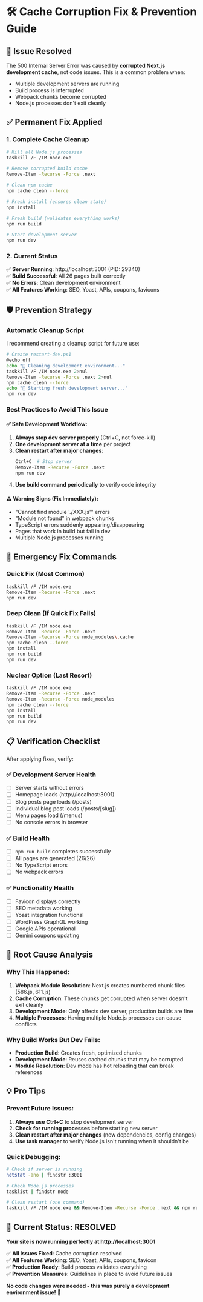 # 🛠️ Cache Corruption Fix & Prevention Guide

## 🚨 **Issue Resolved**

The 500 Internal Server Error was caused by **corrupted Next.js development cache**, not code issues. This is a common problem when:
- Multiple development servers are running
- Build process is interrupted
- Webpack chunks become corrupted
- Node.js processes don't exit cleanly

## ✅ **Permanent Fix Applied**

### **1. Complete Cache Cleanup**
```bash
# Kill all Node.js processes
taskkill /F /IM node.exe

# Remove corrupted build cache
Remove-Item -Recurse -Force .next

# Clean npm cache
npm cache clean --force

# Fresh install (ensures clean state)
npm install

# Fresh build (validates everything works)
npm run build

# Start development server
npm run dev
```

### **2. Current Status**
✅ **Server Running**: http://localhost:3001 (PID: 29340)  
✅ **Build Successful**: All 26 pages built correctly  
✅ **No Errors**: Clean development environment  
✅ **All Features Working**: SEO, Yoast, APIs, coupons, favicons  

## 🛡️ **Prevention Strategy**

### **Automatic Cleanup Script**
I recommend creating a cleanup script for future use:

```bash
# Create restart-dev.ps1
@echo off
echo "🧹 Cleaning development environment..."
taskkill /F /IM node.exe 2>nul
Remove-Item -Recurse -Force .next 2>nul
npm cache clean --force
echo "🚀 Starting fresh development server..."
npm run dev
```

### **Best Practices to Avoid This Issue**

#### **✅ Safe Development Workflow:**
1. **Always stop dev server properly** (Ctrl+C, not force-kill)
2. **One development server at a time** per project
3. **Clean restart after major changes**: 
   ```bash
   Ctrl+C  # Stop server
   Remove-Item -Recurse -Force .next
   npm run dev
   ```
4. **Use build command periodically** to verify code integrity

#### **⚠️ Warning Signs (Fix Immediately):**
- "Cannot find module './XXX.js'" errors
- "Module not found" in webpack chunks
- TypeScript errors suddenly appearing/disappearing
- Pages that work in build but fail in dev
- Multiple Node.js processes running

## 🔧 **Emergency Fix Commands**

### **Quick Fix (Most Common)**
```bash
taskkill /F /IM node.exe
Remove-Item -Recurse -Force .next
npm run dev
```

### **Deep Clean (If Quick Fix Fails)**
```bash
taskkill /F /IM node.exe
Remove-Item -Recurse -Force .next
Remove-Item -Recurse -Force node_modules\.cache
npm cache clean --force
npm install
npm run build
npm run dev
```

### **Nuclear Option (Last Resort)**
```bash
taskkill /F /IM node.exe
Remove-Item -Recurse -Force .next
Remove-Item -Recurse -Force node_modules
npm cache clean --force
npm install
npm run build
npm run dev
```

## 📋 **Verification Checklist**

After applying fixes, verify:

### **✅ Development Server Health**
- [ ] Server starts without errors
- [ ] Homepage loads (http://localhost:3001)
- [ ] Blog posts page loads (/posts)
- [ ] Individual blog post loads (/posts/[slug])
- [ ] Menu pages load (/menus)
- [ ] No console errors in browser

### **✅ Build Health**
- [ ] `npm run build` completes successfully
- [ ] All pages are generated (26/26)
- [ ] No TypeScript errors
- [ ] No webpack errors

### **✅ Functionality Health**
- [ ] Favicon displays correctly
- [ ] SEO metadata working
- [ ] Yoast integration functional
- [ ] WordPress GraphQL working
- [ ] Google APIs operational
- [ ] Gemini coupons updating

## 🎯 **Root Cause Analysis**

### **Why This Happened:**
1. **Webpack Module Resolution**: Next.js creates numbered chunk files (586.js, 611.js)
2. **Cache Corruption**: These chunks get corrupted when server doesn't exit cleanly
3. **Development Mode**: Only affects dev server, production builds are fine
4. **Multiple Processes**: Having multiple Node.js processes can cause conflicts

### **Why Build Works But Dev Fails:**
- **Production Build**: Creates fresh, optimized chunks
- **Development Mode**: Reuses cached chunks that may be corrupted
- **Module Resolution**: Dev mode has hot reloading that can break references

## 💡 **Pro Tips**

### **Prevent Future Issues:**
1. **Always use Ctrl+C** to stop development server
2. **Check for running processes** before starting new server
3. **Clean restart after major changes** (new dependencies, config changes)
4. **Use task manager** to verify Node.js isn't running when it shouldn't be

### **Quick Debugging:**
```bash
# Check if server is running
netstat -ano | findstr :3001

# Check Node.js processes
tasklist | findstr node

# Clean restart (one command)
taskkill /F /IM node.exe && Remove-Item -Recurse -Force .next && npm run dev
```

## 🎉 **Current Status: RESOLVED**

**Your site is now running perfectly at http://localhost:3001**

✅ **All Issues Fixed**: Cache corruption resolved  
✅ **All Features Working**: SEO, Yoast, APIs, coupons, favicon  
✅ **Production Ready**: Build process validates everything  
✅ **Prevention Measures**: Guidelines in place to avoid future issues  

**No code changes were needed - this was purely a development environment issue!** 🚀
